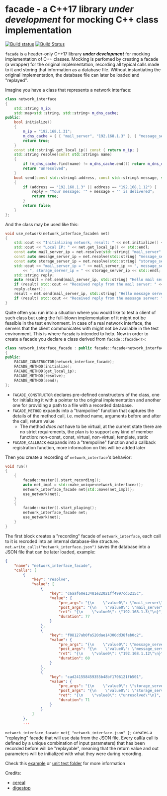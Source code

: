 # facade - a C++17 library _under development_ for mocking C++ class implementation
[![Build status](https://ci.appveyor.com/api/projects/status/77ubk71of7reap9c?svg=true)](https://ci.appveyor.com/project/ziab/facade)
[![Build Status](https://travis-ci.com/ziab/facade.svg?branch=master)](https://travis-ci.com/ziab/facade)

`facade` is a header-only C++17 library **_under development_** for mocking implementation of C++ classes.
Mocking is perfomed by creating a facade (a wrapper) for the original implementation, recording all typical calls made to it and storing that information as a database file. Without instantiating the original implementation, the database file can later be loaded and "replayed".

Imagine you have a class that represents a network interface:
```cpp
class network_interface
{
    std::string m_ip;
    std::map<std::string, std::string> m_dns_cache;
public:
    bool initialize()
    {
        m_ip = "192.168.1.31";
        m_dns_cache = { { "mail_server", "192.168.1.3" }, { "message_server", "192.168.1.12"} };
        return true;
    }
    const std::string& get_local_ip() const { return m_ip; }
    std::string resolve(const std::string& name)
    {
        if (m_dns_cache.find(name) != m_dns_cache.end()) return m_dns_cache[name];
        return "unresolved";
    }
    bool send(const std::string& address, const std::string& message, std::string& reply)
    {
        if (address == "192.168.1.3" || address == "192.168.1.12") {
            reply = "Your message: '" + message + "' is delivered";
            return true;
        }
        return false;
    }
};
```
And the class may be used like this:
```cpp
void use_network(network_interface_facade& net)
{
    std::cout << "Initializing network, result: " << net.initialize() << std::endl;
    std::cout << "Local IP: " << net.get_local_ip() << std::endl;
    const auto mail_server_ip = net.resolve(std::string{ "mail_server" });
    const auto message_server_ip = net.resolve(std::string{ "message_server" });
    const auto storage_server_ip = net.resolve(std::string{ "storage_server" });
    std::cout << "mail_server_ip = " << mail_server_ip << ", message_server_ip = " << message_server_ip
        << ", storage_server_ip = " << storage_server_ip << std::endl;
    std::string reply;
    auto result = net.send(mail_server_ip, std::string{ "Hello mail server!" }, reply);
    if (result) std::cout << "Received reply from the mail server: " << reply << std::endl;
    reply.clear();
    result = net.send(mail_server_ip, std::string{ "Hello message server!" }, reply);
    if (result) std::cout << "Received reply from the message server: " << reply << std::endl;
}
```
Quite often you run into a situation where you would like to test a client of such class but using the full-blown implementation of it might not be feasible in the test environment. In case of a real network interface, the servers that the client communicates with might not be available in the test environment. This is where `facade` is intended to help.
Now in order to create a facade you declare a class derived from `facade::facade<T>`:
```cpp
class network_interface_facade : public facade::facade<network_interface>
{
public:
    FACADE_CONSTRUCTOR(network_interface_facade);
    FACADE_METHOD(initialize);
    FACADE_METHOD(get_local_ip);
    FACADE_METHOD(resolve);
    FACADE_METHOD(send);
};
```
* `FACADE_CONSTRUCTOR` declares pre-defined constructors of the class, one for initializing it with a pointer to the original implementation and another one for providing a path to a file with a recorded database.
* `FACADE_METHOD` expands into a "trampoline" function that captures the details of the method call, i.e. method name, arguments before and after the call, return value
  * The method *does not* have to be virtual, at the current state there are no strict requirements, the plan is to support any kind of member function: non-const, const, virtual, non-virtual, template, static
* `FACADE_CALLBACK` exapands into a "trempoline" function and a callback registration function, more information on this will be added later
  
Then you create a recording of `network_interface`'s behavior:
```cpp
void run()
{
    {
        facade::master().start_recording();
        auto net_impl = std::make_unique<network_interface>();
        network_interface_facade net{std::move(net_impl)};
        use_network(net);
    }
    {
        facade::master().start_playing();
        network_interface_facade net;
        use_network(net);
    }
}
```

The first block creates a "recording" facade of `network_interface`, each call to it is recroded into an internal database-like structure. `net.write_calls("network_interface.json")` saves the database into a JSON file that can be later loaded, example:

```json
{
    "name": "network_interface_facade",
    "calls": [
        {
            "key": "resolve",
            "value": [
                {
                    "key": "c6aaf60e13481e22021ff4997cd5215c",
                    "value": {
                        "pre_args": "{\n    \"value0\": \"mail_server\"\n}",
                        "post_args": "{\n    \"value0\": \"mail_server\"\n}",
                        "ret": "{\n    \"value0\": \"192.168.1.3\"\n}",
                        "duration": 77
                    }
                },
                {
                    "key": "f08127ab0fa520dae14306dd38feb0c2",
                    "value": {
                        "pre_args": "{\n    \"value0\": \"message_server\"\n}",
                        "post_args": "{\n    \"value0\": \"message_server\"\n}",
                        "ret": "{\n    \"value0\": \"192.168.1.12\"\n}",
                        "duration": 60
                    }
                },
                {
                    "key": "cad241558459355b48bf1706121fb501",
                    "value": {
                        "pre_args": "{\n    \"value0\": \"storage_server\"\n}",
                        "post_args": "{\n    \"value0\": \"storage_server\"\n}",
                        "ret": "{\n    \"value0\": \"unresolved\"\n}",
                        "duration": 71
                    }
                }
            ]
        },
        ...
```

`network_interface_facade net{ "network_interface.json" };` creates a "replaying" facade that will use data from the JSON file. Every call(a call is defined by a unique combination of input parameters) that has been recorded before will be "replayable", meaning that the return value and out parameters will be initialized with what they were during recording.

Check this [example](example/example.cpp) or [unit test folder](facade_test) for more information

Credits:
* [cereal](https://github.com/USCiLab/cereal)
* [digestpp](https://github.com/kerukuro/digestpp)

